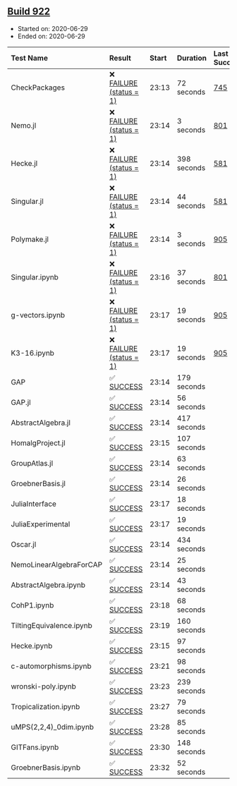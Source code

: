 ## [Build 922](https://oscarci.mathematik.uni-kl.de/job/oscar-julia-1.4/922/)

* Started on: 2020-06-29
* Ended on: 2020-06-29

| Test Name    | Result | Start | Duration | Last Success | First Failure |
|:-------------|:-------|:------|:---------|:-------------|:--------------|
| CheckPackages | ❌ [FAILURE (status = 1)](https://oscarci.mathematik.uni-kl.de/job/oscar-julia-1.4/922/artifact/logs/build-922/CheckPackages.log) | 23:13 | 72 seconds | [745](https://oscarci.mathematik.uni-kl.de/job/oscar-julia-1.4/745/) | [746](https://oscarci.mathematik.uni-kl.de/job/oscar-julia-1.4/746/) |
| Nemo.jl | ❌ [FAILURE (status = 1)](https://oscarci.mathematik.uni-kl.de/job/oscar-julia-1.4/922/artifact/logs/build-922/Nemo.jl.log) | 23:14 | 3 seconds | [801](https://oscarci.mathematik.uni-kl.de/job/oscar-julia-1.4/801/) | [802](https://oscarci.mathematik.uni-kl.de/job/oscar-julia-1.4/802/) |
| Hecke.jl | ❌ [FAILURE (status = 1)](https://oscarci.mathematik.uni-kl.de/job/oscar-julia-1.4/922/artifact/logs/build-922/Hecke.jl.log) | 23:14 | 398 seconds | [581](https://oscarci.mathematik.uni-kl.de/job/oscar-julia-1.4/581/) | [582](https://oscarci.mathematik.uni-kl.de/job/oscar-julia-1.4/582/) |
| Singular.jl | ❌ [FAILURE (status = 1)](https://oscarci.mathematik.uni-kl.de/job/oscar-julia-1.4/922/artifact/logs/build-922/Singular.jl.log) | 23:14 | 44 seconds | [581](https://oscarci.mathematik.uni-kl.de/job/oscar-julia-1.4/581/) | [582](https://oscarci.mathematik.uni-kl.de/job/oscar-julia-1.4/582/) |
| Polymake.jl | ❌ [FAILURE (status = 1)](https://oscarci.mathematik.uni-kl.de/job/oscar-julia-1.4/922/artifact/logs/build-922/Polymake.jl.log) | 23:14 | 3 seconds | [905](https://oscarci.mathematik.uni-kl.de/job/oscar-julia-1.4/905/) | [907](https://oscarci.mathematik.uni-kl.de/job/oscar-julia-1.4/907/) |
| Singular.ipynb | ❌ [FAILURE (status = 1)](https://oscarci.mathematik.uni-kl.de/job/oscar-julia-1.4/922/artifact/logs/build-922/Singular.ipynb.log) | 23:16 | 37 seconds | [801](https://oscarci.mathematik.uni-kl.de/job/oscar-julia-1.4/801/) | [802](https://oscarci.mathematik.uni-kl.de/job/oscar-julia-1.4/802/) |
| g-vectors.ipynb | ❌ [FAILURE (status = 1)](https://oscarci.mathematik.uni-kl.de/job/oscar-julia-1.4/922/artifact/logs/build-922/g-vectors.ipynb.log) | 23:17 | 19 seconds | [905](https://oscarci.mathematik.uni-kl.de/job/oscar-julia-1.4/905/) | [907](https://oscarci.mathematik.uni-kl.de/job/oscar-julia-1.4/907/) |
| K3-16.ipynb | ❌ [FAILURE (status = 1)](https://oscarci.mathematik.uni-kl.de/job/oscar-julia-1.4/922/artifact/logs/build-922/K3-16.ipynb.log) | 23:17 | 19 seconds | [905](https://oscarci.mathematik.uni-kl.de/job/oscar-julia-1.4/905/) | [907](https://oscarci.mathematik.uni-kl.de/job/oscar-julia-1.4/907/) |
| GAP | ✅ [SUCCESS](https://oscarci.mathematik.uni-kl.de/job/oscar-julia-1.4/922/artifact/logs/build-922/GAP.log) | 23:14 | 179 seconds |  |  |
| GAP.jl | ✅ [SUCCESS](https://oscarci.mathematik.uni-kl.de/job/oscar-julia-1.4/922/artifact/logs/build-922/GAP.jl.log) | 23:14 | 56 seconds |  |  |
| AbstractAlgebra.jl | ✅ [SUCCESS](https://oscarci.mathematik.uni-kl.de/job/oscar-julia-1.4/922/artifact/logs/build-922/AbstractAlgebra.jl.log) | 23:14 | 417 seconds |  |  |
| HomalgProject.jl | ✅ [SUCCESS](https://oscarci.mathematik.uni-kl.de/job/oscar-julia-1.4/922/artifact/logs/build-922/HomalgProject.jl.log) | 23:15 | 107 seconds |  |  |
| GroupAtlas.jl | ✅ [SUCCESS](https://oscarci.mathematik.uni-kl.de/job/oscar-julia-1.4/922/artifact/logs/build-922/GroupAtlas.jl.log) | 23:14 | 63 seconds |  |  |
| GroebnerBasis.jl | ✅ [SUCCESS](https://oscarci.mathematik.uni-kl.de/job/oscar-julia-1.4/922/artifact/logs/build-922/GroebnerBasis.jl.log) | 23:14 | 26 seconds |  |  |
| JuliaInterface | ✅ [SUCCESS](https://oscarci.mathematik.uni-kl.de/job/oscar-julia-1.4/922/artifact/logs/build-922/JuliaInterface.log) | 23:17 | 18 seconds |  |  |
| JuliaExperimental | ✅ [SUCCESS](https://oscarci.mathematik.uni-kl.de/job/oscar-julia-1.4/922/artifact/logs/build-922/JuliaExperimental.log) | 23:17 | 19 seconds |  |  |
| Oscar.jl | ✅ [SUCCESS](https://oscarci.mathematik.uni-kl.de/job/oscar-julia-1.4/922/artifact/logs/build-922/Oscar.jl.log) | 23:14 | 434 seconds |  |  |
| NemoLinearAlgebraForCAP | ✅ [SUCCESS](https://oscarci.mathematik.uni-kl.de/job/oscar-julia-1.4/922/artifact/logs/build-922/NemoLinearAlgebraForCAP.log) | 23:14 | 25 seconds |  |  |
| AbstractAlgebra.ipynb | ✅ [SUCCESS](https://oscarci.mathematik.uni-kl.de/job/oscar-julia-1.4/922/artifact/logs/build-922/AbstractAlgebra.ipynb.log) | 23:14 | 43 seconds |  |  |
| CohP1.ipynb | ✅ [SUCCESS](https://oscarci.mathematik.uni-kl.de/job/oscar-julia-1.4/922/artifact/logs/build-922/CohP1.ipynb.log) | 23:18 | 68 seconds |  |  |
| TiltingEquivalence.ipynb | ✅ [SUCCESS](https://oscarci.mathematik.uni-kl.de/job/oscar-julia-1.4/922/artifact/logs/build-922/TiltingEquivalence.ipynb.log) | 23:19 | 160 seconds |  |  |
| Hecke.ipynb | ✅ [SUCCESS](https://oscarci.mathematik.uni-kl.de/job/oscar-julia-1.4/922/artifact/logs/build-922/Hecke.ipynb.log) | 23:15 | 97 seconds |  |  |
| c-automorphisms.ipynb | ✅ [SUCCESS](https://oscarci.mathematik.uni-kl.de/job/oscar-julia-1.4/922/artifact/logs/build-922/c-automorphisms.ipynb.log) | 23:21 | 98 seconds |  |  |
| wronski-poly.ipynb | ✅ [SUCCESS](https://oscarci.mathematik.uni-kl.de/job/oscar-julia-1.4/922/artifact/logs/build-922/wronski-poly.ipynb.log) | 23:23 | 239 seconds |  |  |
| Tropicalization.ipynb | ✅ [SUCCESS](https://oscarci.mathematik.uni-kl.de/job/oscar-julia-1.4/922/artifact/logs/build-922/Tropicalization.ipynb.log) | 23:27 | 79 seconds |  |  |
| uMPS(2,2,4)_0dim.ipynb | ✅ [SUCCESS](https://oscarci.mathematik.uni-kl.de/job/oscar-julia-1.4/922/artifact/logs/build-922/uMPS-2-2-4-_0dim.ipynb.log) | 23:28 | 85 seconds |  |  |
| GITFans.ipynb | ✅ [SUCCESS](https://oscarci.mathematik.uni-kl.de/job/oscar-julia-1.4/922/artifact/logs/build-922/GITFans.ipynb.log) | 23:30 | 148 seconds |  |  |
| GroebnerBasis.ipynb | ✅ [SUCCESS](https://oscarci.mathematik.uni-kl.de/job/oscar-julia-1.4/922/artifact/logs/build-922/GroebnerBasis.ipynb.log) | 23:32 | 52 seconds |  |  |
